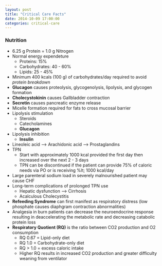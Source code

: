 ```yaml
---
layout: post
title: "Critical Care Facts"
date: 2014-10-09 17:00:00
categories: critical-care
---
```


### Nutrition

* 6.25 g Protein = 1.0 g Nitrogen
* Normal energy expendeture
  * Proteins: 15%
  * Carbohydrates: 40 - 60%
  * Lipids: 25 - 45%
* Minimum 400 kcals (100 g) of carbohydrates/day required to avoid *protein breakdown*
* **Glucagon** causes proteolysis, glycogenolysis, lipolysis, and glycogen formation
* **Cholecystokinin** causes Gallbladder contraction
* **Secretin** causes pancreatic enzyme release
* Micelle formation required for fats to cross mucosal barrier
* Lipolysis stimulation
  * Steroids
  * Catecholamines
  * **Glucagon**
* Lipolysis inhibition
  * **Insulin**
* Lineoleic acid --> Arachidonic acid --> Prostaglandins
* TPN
  * Start with approximately 1000 kcal provided the first day then increased over the next 2 - 3 days
  * TPN can be discontinued if the patient can provide 75% of caloric needs via PO or is receiving %lt; 1000 kcal/day
* Large parenteral sodium load in severely malnourished patient may cause CHF
* Long-term complications of prolonged TPN use
  * Hepatic dysfunction --> Cirrhosis
  * Acalculous Cholecystitis
* **Refeeding Syndrome** can first manifest as respiratory distress (low phosphate causes diaphgram contraction abnormalities)
* Analgesia in burn patients can decrease the neuroendocrine response resulting in deaccelerating the metabolic rate and decreasing catabolic protein loss
* **Respiratory Quotient (RQ)** is the ratio between CO2 production and O2 consumption
  * RQ 0.67 = Lipid-only diet
  * RQ 1.0 = Carbohydrate-only diet
  * RQ &gt; 1.0 = excess caloric intake
  * Higher RQ results in increased CO2 production and greater difficulty weaning from ventilator